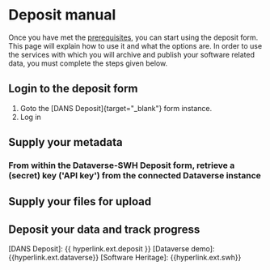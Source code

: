 Deposit manual
===========

Once you have met the [prerequisites](prerequisites.md), you can start using the deposit form.  
This page will explain how to use it and what the options are.
In order to use the services with which you will archive and publish your software related data, you must complete the steps given below.

## Login to the deposit form
1. Goto the [DANS Deposit]{target="_blank"} form instance.
2. Log in

## Supply your metadata
### From within the Dataverse-SWH Deposit form, retrieve a (secret) key ('API key') from the connected Dataverse instance

## Supply your files for upload

## Deposit your data and track progress


[DANS Deposit]: {{ hyperlink.ext.deposit }}
[Dataverse demo]: {{hyperlink.ext.dataverse}}
[Software Heritage]: {{hyperlink.ext.swh}}
